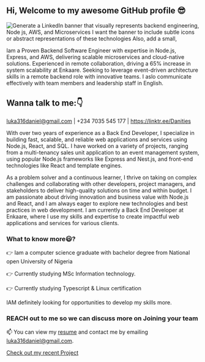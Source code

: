 ## Hi, Welcome to my awesome GitHub profile 😎
![Generate a LinkedIn banner that visually represents backend engineering, Node js, AWS, and Microservices  I want the banner to include subtle icons or abstract representations of these technologies  Also, add a small,](https://github.com/user-attachments/assets/2426f46c-cf9d-4cce-bf06-4960f80fd118)


Iam a Proven Backend Software Engineer with expertise in Node.js, Express, and AWS, delivering scalable microservices and cloud-native solutions. Experienced in remote collaboration, driving a 65% increase in system scalability at Enkaare. Seeking to leverage event-driven architecture skills in a remote backend role with innovative teams. I aslo communicate effectively with team members and leadership staff in English.

## Wanna talk to me:👇
luka316daniel@gmail.com | +234 7035 545 177 | https://linktr.ee/Danities

With over two years of experience as a Back End Developer, I specialize in building fast, scalable, and reliable web applications and services using Node.js, React, and SQL. I have worked on a variety of projects, ranging from a multi-tenancy sales unit application to an event management system, using popular Node.js frameworks like Express and Nest.js, and front-end technologies like React and template engines.

As a problem solver and a continuous learner, I thrive on taking on complex challenges and collaborating with other developers, project managers, and stakeholders to deliver high-quality solutions on time and within budget. I am passionate about driving innovation and business value with Node.js and React, and I am always eager to explore new technologies and best practices in web development. I am currently a Back End Developer at Enkaare, where I use my skills and expertise to create impactful web applications and services for various clients.

### What to know more😃?

👉 Iam a computer science graduate with bachelor degree from National open University of Nigeria

👉 Currently studying MSc Information technology.

👉 Currently studying Typescript & Linux certification

IAM definitely looking for opportunities to develop my skills more.

### REACH out to me so we can discuss more on Joining your team
📫 You can view my [resume](https://docs.google.com/document/d/e/2PACX-1vQ9WsOvDLhjtbeL6PAlurqmjey9m1Dka8lm49Y1NagsJTejKIgUEJfyFQ3LVtsdsWYkkaxnMhCZUKg9/pub) and contact me by emailing luka316daniel@gmail.com.

[Check out my recent Project](https://linktr.ee/danities)
